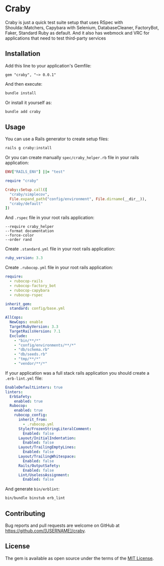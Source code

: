 # Craby

Craby is just a quick test suite setup that uses RSpec with Shoulda::Matchers, Capybara with Selenium, DatabaseCleaner, FactoryBot, Faker, Standard Ruby as default. And it also has webmock and VRC for applications that need to test third-party services

## Installation

Add this line to your application's Gemfile:

```ru
gem "craby", "~> 0.0.1"
```

And then execute:

```bash
bundle install
```

Or install it yourself as:

```bash
bundle add craby
```

## Usage

You can use a Rails generator to create setup files:

```sh
rails g craby:install
```

Or you can create manually `spec/craby_helper.rb` file in your rails application:

```rb
ENV["RAILS_ENV"] ||= "test"

require "craby"

Craby::Setup.call([
  "craby/simplecov",
  File.expand_path("config/environment", File.dirname(__dir__)),
  "craby/default"
])
```

And `.rspec` file in your root rails application:

```
--require craby_helper
--format documentation
--force-color
--order rand
```

Create `.standard.yml` file in your root rails application:

```yml
ruby_version: 3.3
```

Create `.rubocop.yml` file in your root rails application:

```yml
require:
  - rubocop-rails
  - rubocop-factory_bot
  - rubocop-capybara
  - rubocop-rspec

inherit_gem:
  standard: config/base.yml

AllCops:
  NewCops: enable
  TargetRubyVersion: 3.3
  TargetRailsVersion: 7.1
  Exclude:
    - "bin/**/*"
    - "config/environments/**/*"
    - "db/schema.rb"
    - "db/seeds.rb"
    - "tmp/**/*"
    - "vendor/**/*"
```

If your application was a full stack rails application you should create a `.erb-lint.yml` file:

```yml
EnableDefaultLinters: true
linters:
  ErbSafety:
    enabled: true
  Rubocop:
    enabled: true
    rubocop_config:
      inherit_from:
        - .rubocop.yml
      Style/FrozenStringLiteralComment:
        Enabled: false
      Layout/InitialIndentation:
        Enabled: false
      Layout/TrailingEmptyLines:
        Enabled: false
      Layout/TrailingWhitespace:
        Enabled: false
      Rails/OutputSafety:
        Enabled: false
      Lint/UselessAssignment:
        Enabled: false
```

And generate `bin/erblint`:

```sh
bin/bundle binstub erb_lint
```

## Contributing

Bug reports and pull requests are welcome on GitHub at https://github.com/[USERNAME]/craby.

## License

The gem is available as open source under the terms of the [MIT License](https://opensource.org/licenses/MIT).
